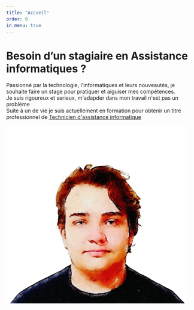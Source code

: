 ```yaml
---
title: "Accueil"
order: 0
in_menu: true
---
```

<main>
                <h1>Besoin d’un stagiaire en Assistance informatiques ?</h1>
                <div class="tableau">
                 <p class="int">Passionné par la technologie, l'informatiques et leurs nouveautés, je souhaite faire un stage pour pratiquer et aiguiser mes compétences. 
                <br>Je suis rigoureux et serieux, m'adapder dans mon travail n'est pas un problème
                <br>Suite à un de vie je suis actuellement en formation pour obtenir un titre professionnel de <a href="https://www.francecompetences.fr/recherche/rncp/37681/">Technicien d'assistance informatique</a></p>
                <img class="moi" src="images/Photoroom-20250203_163057-removebg-preview.png">
                </div>
            </main> 